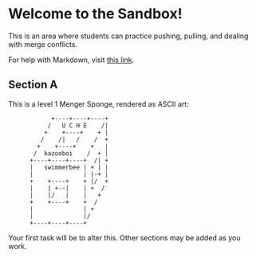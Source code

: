 # Welcome to the Sandbox!

This is an area where students can practice pushing, pulling, and dealing with
merge conflicts.

For help with Markdown, visit [this
link](https://guides.github.com/features/mastering-markdown/).

## Section A

This is a level 1 Menger Sponge, rendered as ASCII art:

```
            +----+----+----+
           /   U C H E    /|
          +    +----+    + |
         /    /|   /    /  +
        +    +----+    +   |
       /  kazooboi    /  + |
      +----+----+----+  /| +
      |   swimmerbee | + | |
      |              | |-+ |
      +    +----+    + |/  +
      |    | +--|    | +  /
      |    |/   |    |   +
      +    +----+    +  /
      |              | +
      |              |/
      +----+----+----+
```

Your first task will be to alter this.  Other sections may be added as you work.
